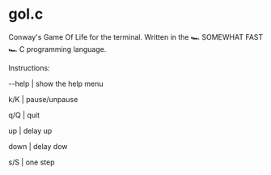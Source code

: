 # gol.c
Conway's Game Of Life for the terminal. Written in the 🏎 SOMEWHAT FAST 🏎 C programming language.

Instructions:

--help | show the help menu

k/K    | pause/unpause

q/Q    | quit

up     | delay up

down   | delay dow

s/S    | one step
